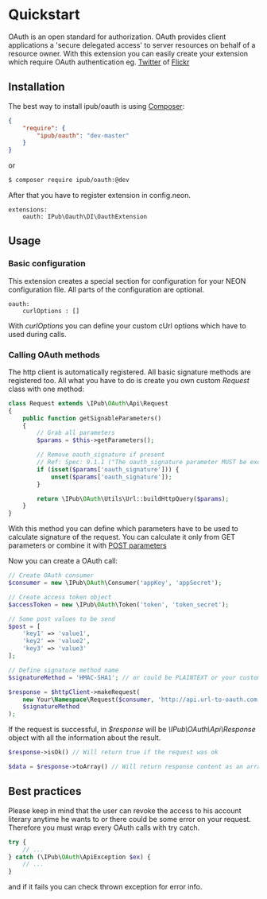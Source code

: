 # Quickstart

OAuth is an open standard for authorization. OAuth provides client applications a 'secure delegated access' to server resources on behalf of a resource owner. With this extension you can easily create your extension which require OAuth authentication eg. [Twitter](https://github.com/iPublikuj/twitter) of [Flickr](https://github.com/iPublikuj/flickr)

## Installation

The best way to install ipub/oauth is using  [Composer](http://getcomposer.org/):

```json
{
	"require": {
		"ipub/oauth": "dev-master"
	}
}
```

or

```sh
$ composer require ipub/oauth:@dev
```

After that you have to register extension in config.neon.

```neon
extensions:
	oauth: IPub\Oauth\DI\OauthExtension
```

## Usage

### Basic configuration

This extension creates a special section for configuration for your NEON configuration file. All parts of the configuration are optional.

```neon
oauth:
	curlOptions : []
```

With *curlOptions* you can define your custom cUrl options which have to used during calls.

### Calling OAuth methods

The http client is automatically registered. All basic signature methods are registered too. All what you have to do is create you own custom *Request* class with one method:

```php
class Request extends \IPub\OAuth\Api\Request
{
	public function getSignableParameters()
	{
		// Grab all parameters
		$params = $this->getParameters();

		// Remove oauth_signature if present
		// Ref: Spec: 9.1.1 ("The oauth_signature parameter MUST be excluded.")
		if (isset($params['oauth_signature'])) {
			unset($params['oauth_signature']);
		}

		return \IPub\OAuth\Utils\Url::buildHttpQuery($params);
	}
}
```

With this method you can define which parameters have to be used to calculate signature of the request. You can calculate it only from GET parameters or combine it with [POST parameters](https://github.com/iPublikuj/flickr/blob/master/src/IPub/Flickr/Api/Request.php#L34)

Now you can create a OAuth call:

```php
// Create OAuth consumer
$consumer = new \IPub\OAuth\Consumer('appKey', 'appSecret');

// Create access token object
$accessToken = new \IPub\OAuth\Token('token', 'token_secret');

// Some post values to be send
$post = [
	'key1' => 'value1',
	'key2' => 'value2',
	'key3' => 'value3'
];

// Define signature method name
$signatureMethod = 'HMAC-SHA1'; // or could be PLAINTEXT or your custom method

$response = $httpClient->makeRequest(
	new Your\Namespace\Request($consumer, 'http://api.url-to-oauth.com', \IPub\OAuth\Api\Request::POST, $post, $headers, $accessToken),
	$signatureMethod
);
```

If the request is successful, in *$response* will be *\IPub\OAuth\Api\Response* object with all the information about the result.

```php
$response->isOk() // Will return true if the request was ok

$data = $response->toArray() // Will return response content as an array. This method support 3 types of responses - JSON|XML|Query string
```

## Best practices

Please keep in mind that the user can revoke the access to his account literary anytime he wants to or there could be some error on your request. Therefore you must wrap every OAuth calls with try catch.

```php
try {
	// ...
} catch (\IPub\OAuth\ApiException $ex) {
	// ...
}
```

and if it fails you can check thrown exception for error info.